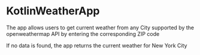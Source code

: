 # KotlinWeatherApp

The app allows users to get current weather from any City supported by the openweathermap API by entering the corresponding ZIP code

If no data is found, the app returns the current weather for New York City
